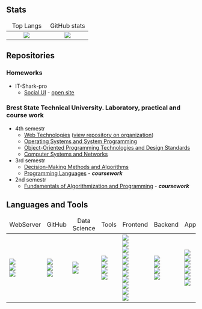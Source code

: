 ## Stats

<table width="100%">
	<thead width="100%">
		<tr width="100%">
			<td width="50%" align="center">Top Langs</td>
			<td width="50%" align="center">GitHub stats</td>
		</tr>
	</thead>
	<tbody>
		<tr>
			<td align="center">
				<img src="https://github-readme-stats.vercel.app/api/top-langs/?username=Pavel-Innokentevich-Galanin&layout=compact&theme=dark&langs_count=10&bg_color=0d1117&text_color=ffffff" />
			</td>
			<td align="center">
				<img src="https://github-readme-stats.vercel.app/api?username=Pavel-Innokentevich-Galanin&count_private=true&show_icons=true&bg_color=0d1117&text_color=ffffff&hide_rank=true&include_all_commits=true" />
			</td>
		</tr>
	</tbody>
</table>

## Repositories

### Homeworks
- IT-Shark-pro
	- [Social UI](https://github.com/Pavel-Innokentevich-Galanin/IT-Shark-pro_web-school) - [open site](https://pavel-innokentevich-galanin.github.io/IT-Shark-pro_web-school/)

### Brest State Technical University. Laboratory, practical and course work

- 4th semestr
    - [Web Technologies](https://github.com/Pavel-Innokentevich-Galanin/BrSTU-4-sem_Web-Technologies) ([view repository on organization](https://github.com/lwwwrjke-org/po-4-wt))
    - [Operating Systems and System Programming](https://github.com/Pavel-Innokentevich-Galanin/BrSTU-4-sem_Operating-Systems-and-System-Programming)
    - [Object-Oriented Programming Technologies and Design Standards](https://github.com/Pavel-Innokentevich-Galanin/BrSTU-4-sem_Object-Oriented-Programming-Technologies-and-Design-Standards)
    - [Computer Systems and Networks](https://github.com/Pavel-Innokentevich-Galanin/BrSTU-4-sem_Computer-Systems-and-Networks)
- 3rd semestr
    - [Decision-Making Methods and Algorithms](https://github.com/Pavel-Innokentevich-Galanin/BrSTU-3-sem_Decision-Making-Methods-and-Algorithms)
    - [Programming Languages](https://github.com/Pavel-Innokentevich-Galanin/BrSTU-3-sem_coursework) - ***coursework***
- 2nd semestr
    - [Fundamentals of Algorithmization and Programming](https://github.com/Pavel-Innokentevich-Galanin/BrSTU-2-sem_coursework) - ***coursework***

## Languages and Tools

<table width="100%">
	<thead width="100%">
		<tr width="100%">
			<td width="14.285%" align="center">WebServer</td>
			<td width="14.285%" align="center">GitHub</td>
			<td width="14.285%" align="center">Data Science</td>
			<td width="14.285%" align="center">Tools</td>
			<td width="14.285%" align="center">Frontend</td>
			<td width="14.285%" align="center">Backend</td>
			<td width="14.285%" align="center">Apps</td>
		</tr>
	</thead>
	<tbody border="0">
		<tr border="0">
			<td>
				<img src="https://img.shields.io/badge/-cPanel-0d1117?style=for-the-badge&logo=cpanel" /> <br />
				<img src="https://img.shields.io/badge/-Linux-0d1117?style=for-the-badge&logo=linux" /> <br />
				<img src="https://img.shields.io/badge/-BaSH-0d1117?style=for-the-badge&logo=bash" /> <br />
			</td>
			<td>
				<img src="https://img.shields.io/badge/-Jekyll-0d1117?style=for-the-badge&logo=jekyll" /> <br />
				<img src="https://img.shields.io/badge/-Markdown-0d1117?style=for-the-badge&logo=markdown" /> <br />
				<img src="https://img.shields.io/badge/-Jupyter-0d1117?style=for-the-badge&logo=jupyter" /> <br />
			</td>
			<td>
				<img src="https://img.shields.io/badge/-Jupyter-0d1117?style=for-the-badge&logo=jupyter" /> <br />
				<img src="https://img.shields.io/badge/-Python-0d1117?style=for-the-badge&logo=python&logoColor=ffd242" /> <br />
			</td>
			<td>
				<img src="https://img.shields.io/badge/-LaTeX-0d1117?style=for-the-badge&logo=latex" /> <br />
				<img src="https://img.shields.io/badge/-Git-0d1117?style=for-the-badge&logo=git" /> <br />
				<img src="https://img.shields.io/badge/-Docker-0d1117?style=for-the-badge&logo=docker" /> <br />
				<img src="https://img.shields.io/badge/-dockercompose-0d1117?style=for-the-badge&logo=docker" /> <br />
			</td>
			<td>
				<img src="https://img.shields.io/badge/-npm-0d1117?style=for-the-badge&logo=npm" /> <br />
				<img src="https://img.shields.io/badge/-Gulp-0d1117?style=for-the-badge&logo=gulp" /> <br />
				<img src="https://img.shields.io/badge/-WebPack-0d1117?style=for-the-badge&logo=webpack" /> <br />
				<img src="https://img.shields.io/badge/-JavaScript-0d1117?style=for-the-badge&logo=javascript" /> <br />
				<img src="https://img.shields.io/badge/-HTML-0d1117?style=for-the-badge&logo=html" /> <br />
				<img src="https://img.shields.io/badge/-CSS-0d1117?style=for-the-badge&logo=css" /> <br />
				<img src="https://img.shields.io/badge/-SASS-0d1117?style=for-the-badge&logo=sass" /> <br />
				<img src="https://img.shields.io/badge/-LESS-0d1117?style=for-the-badge&logo=less" /> <br />
				<img src="https://img.shields.io/badge/-PUG-0d1117?style=for-the-badge&logo=pug" /> <br />
				<img src="https://img.shields.io/badge/-Bootstrap-0d1117?style=for-the-badge&logo=bootstrap" /> <br />
				<img src="https://img.shields.io/badge/-FontAwesome-0d1117?style=for-the-badge&logo=fontawesome" /> <br />
			</td>
			<td>
				<img src="https://img.shields.io/badge/-PHP-0d1117?style=for-the-badge&logo=php" /> <br />
				<img src="https://img.shields.io/badge/-MySQL-0d1117?style=for-the-badge&logo=mysql" /> <br />
				<img src="https://img.shields.io/badge/-WordPress-0d1117?style=for-the-badge&logo=wordpress" /> <br />
				<img src="https://img.shields.io/badge/-Apache-0d1117?style=for-the-badge&logo=apache" /> <br />
			</td>
			<td>
				<img src="https://img.shields.io/badge/-C-0d1117?style=for-the-badge&logo=C" /> <br />
				<img src="https://img.shields.io/badge/-C++-0d1117?style=for-the-badge&logo=C%2b%2b&logoColor=004481" /> <br />
				<img src="https://img.shields.io/badge/-C%23-0d1117?style=for-the-badge&logo=C" /> <br />
				<img src="https://img.shields.io/badge/-XAML-0d1117?style=for-the-badge&logo=XAML" /> <br />
				<img src="https://img.shields.io/badge/-BaSH-0d1117?style=for-the-badge&logo=bash" /> <br />
				<img src="https://img.shields.io/badge/-cmd-0d1117?style=for-the-badge&logo=cmd" /> <br />
			</td>	
		</tr>
	</tbody>
</table>
